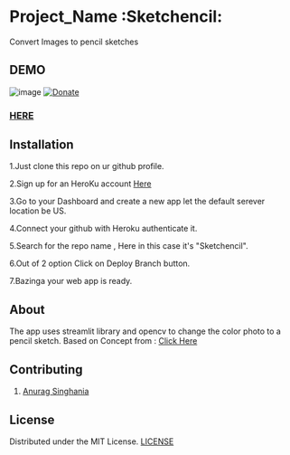 # Project_Name :Sketchencil:
Convert Images to pencil sketches

## DEMO 
![image](https://img.shields.io/badge/version-1.0.0-yellowgreen.svg)
[![Donate](https://img.shields.io/badge/Donate-PayPal-green.svg?logo=paypal&style=flat-square)](https://www.paypal.com/paypalme/dracarysinc)&nbsp;

###  [HERE]( https://sketchencil.herokuapp.com/)

## Installation
1.Just clone this repo on ur github profile.

2.Sign up for an HeroKu account [Here](https://www.heroku.com/)

3.Go to your Dashboard and create a new app let the default serever location be US.

4.Connect your github with Heroku authenticate it.

5.Search for the repo name , Here in this case it's "Sketchencil".

6.Out of 2 option Click on Deploy Branch button.

7.Bazinga your web app is ready.


## About
The app uses streamlit library and opencv to change the color photo to a pencil sketch.
Based on Concept from : [Click Here](https://bit.ly/2Uv8QZm)
## Contributing
1. [Anurag Singhania](https://github.com/itzanuragsinghania)


## License
Distributed under the MIT License. [LICENSE](LICENSE)
